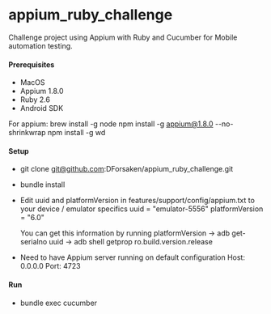 # appium_ruby_challenge

Challenge project using Appium with Ruby and Cucumber for Mobile automation testing. 

#### Prerequisites

* MacOS
* Appium 1.8.0
* Ruby 2.6
* Android SDK

For appium:
brew install -g node
npm install -g appium@1.8.0 --no-shrinkwrap
npm install -g wd

#### Setup
* git clone git@github.com:DForsaken/appium_ruby_challenge.git
* bundle install
* Edit uuid and platformVersion in features/support/config/appium.txt to your device / emulator specifics
  uuid = "emulator-5556"
  platformVersion = "6.0"

  You can get this information by running 
  platformVersion -> adb get-serialno
  uuid -> adb shell getprop ro.build.version.release

* Need to have Appium server running on default configuration
  Host: 0.0.0.0
  Port: 4723 

#### Run

* bundle exec cucumber
